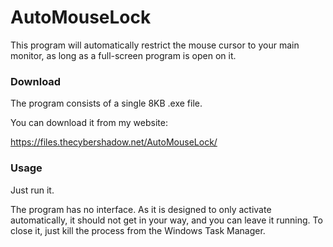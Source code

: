 AutoMouseLock
=============

This program will automatically restrict the mouse cursor to your main monitor,
as long as a full-screen program is open on it.

### Download

The program consists of a single 8KB .exe file.

You can download it from my website:

https://files.thecybershadow.net/AutoMouseLock/

### Usage

Just run it.

The program has no interface.
As it is designed to only activate automatically, it should not get in your way, and you can leave it running.
To close it, just kill the process from the Windows Task Manager.
